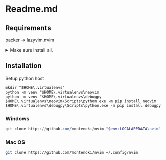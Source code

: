 # Readme.md

## Requirements

packer -> lazyvim.nvim

<details closed>
<summary>Make sure install all.</summary>

- unzip

- wget

- curl

- gzip

- tar

- fd

- ripgrep

- git

- python

- gitui


</details>

## Installation

Setup python host

``` shell
mkdir "$HOME\.virtualenvs"
python -m venv "$HOME\.virtualenvs\neovim
python -m venv "$HOME\.virtualenvs\debugpy
$HOME\.virtualenvs\neovim\Scripts\python.exe -m pip install neovim
$HOME\.virtualenvs\debugpy\Scripts\python.exe -m pip install debugpy
```

### Windows

```powershell
git clone https://github.com/montenoki/nvim "$env:LOCALAPPDATA\nvim"

```

### Mac OS

```bash
git clone https://github.com/montenoki/nvim ~/.config/nvim
```
